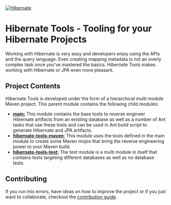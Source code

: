 <!--
  ~ Hibernate Tools, Tooling for your Hibernate Projects
  ~
  ~ Copyright 2020 Red Hat, Inc.
  ~
  ~ Licensed under the GNU Lesser General Public License (LGPL), 
  ~ version 2.1 or later (the "License").
  ~ You may not use this file except in compliance with the License.
  ~ You may read the licence in the 'lgpl.txt' file in the root folder of 
  ~ project or obtain a copy at
  ~
  ~     http://www.gnu.org/licenses/lgpl-2.1.html
  ~
  ~ Unless required by applicable law or agreed to in writing, software
  ~ distributed under the License is distributed on an "AS IS" basis,
  ~ WITHOUT WARRANTIES OR CONDITIONS OF ANY KIND, either express or implied.
  ~ See the License for the specific language governing permissions and
  ~ limitations under the License.
  -->

[![Hibernate](https://static.jboss.org/hibernate/images/hibernate_200x150.png)](https://tools.hibernate.org)

# Hibernate Tools - Tooling for your Hibernate Projects

Working with Hibernate is very easy and developers enjoy using the APIs and the query language. Even creating mapping metadata is not an overly complex task once you've mastered the basics. Hibernate Tools makes working with Hibernate or JPA even more pleasant.

## Project Contents

Hibernate Tools is developed under the form of a hierarchical multi module Maven project. This parent module contains the following child modules:

* [**main:**](./main)
This module contains the base tools to reverse engineer Hibernate artifacts from an existing database as well as a number of Ant tasks that use these tools and can be used in Ant build script to generate Hibernate and JPA artifacts.  
* [**hibernate-tools-maven**:](./maven-plugin)
This module uses the tools defined in the main module to create some Maven mojos that bring the reverse engineering power to your Maven build.
* [**hibernate-tools-test**:](./test)
The test module is a multi module in itself that contains tests targeting different databases as well as no database tests.

## Contributing

If you run into errors, have ideas on how to improve the project or if you just want to collaborate, checkout the [contribution guide](./contribute.md).